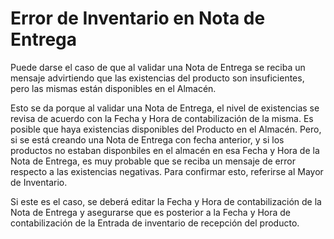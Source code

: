 <!-- add-breadcrumbs -->
# Error de Inventario en Nota de Entrega 

Puede darse el caso de que al validar una Nota de Entrega se reciba un mensaje advirtiendo que las existencias del producto son insuficientes, pero las mismas están disponibles en el Almacén. 

Esto se da porque al validar una Nota de Entrega, el nivel de existencias se revisa de acuerdo con la Fecha y Hora de contabilización de la misma. Es posible que haya existencias disponibles del Producto en el Almacén. Pero, si se está creando una Nota de Entrega con fecha anterior, y si los productos no estaban disponbiles en el almacén en esa Fecha y Hora de la Nota de Entrega, es muy probable que se reciba un mensaje de error respecto a las existencias negativas. Para confirmar esto, referirse al Mayor de Inventario. 

Si este es el caso, se deberá editar la Fecha y Hora de contabilización de la Nota de Entrega y asegurarse que es posterior a la Fecha y Hora de contabilización de la Entrada de inventario de recepción del producto. 
